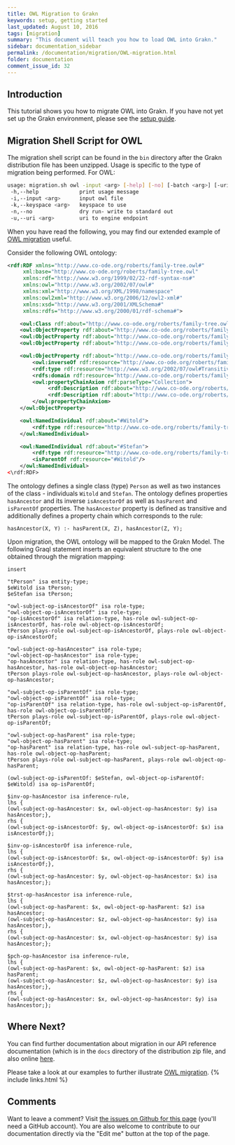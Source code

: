 ```yaml
---
title: OWL Migration to Grakn
keywords: setup, getting started
last_updated: August 10, 2016
tags: [migration]
summary: "This document will teach you how to load OWL into Grakn."
sidebar: documentation_sidebar
permalink: /documentation/migration/OWL-migration.html
folder: documentation
comment_issue_id: 32
---
```


## Introduction
This tutorial shows you how to migrate OWL into Grakn. If you have not yet set up the Grakn environment, please see the [setup guide](../get-started/setup-guide.html).

## Migration Shell Script for OWL
The migration shell script can be found in the `bin` directory after the Grakn distribution file has been unzipped. Usage is specific to the type of migration being performed. For OWL:

```bash
usage: migration.sh owl -input <arg> [-help] [-no] [-batch <arg>] [-uri <arg>] [-keyspace <arg>]
 -h,--help             print usage message
 -i,--input <arg>      input owl file
 -k,--keyspace <arg>   keyspace to use
 -n,--no               dry run- write to standard out
 -u,--uri <arg>        uri to engine endpoint
```

When you have read the following, you may find our extended example of [OWL migration](../examples/OWL-migration.html) useful.

Consider the following OWL ontology:

```xml
<rdf:RDF xmlns="http://www.co-ode.org/roberts/family-tree.owl#"
     xml:base="http://www.co-ode.org/roberts/family-tree.owl"
     xmlns:rdf="http://www.w3.org/1999/02/22-rdf-syntax-ns#"
     xmlns:owl="http://www.w3.org/2002/07/owl#"
     xmlns:xml="http://www.w3.org/XML/1998/namespace"
     xmlns:owl2xml="http://www.w3.org/2006/12/owl2-xml#"
     xmlns:xsd="http://www.w3.org/2001/XMLSchema#"
     xmlns:rdfs="http://www.w3.org/2000/01/rdf-schema#">

    <owl:Class rdf:about="http://www.co-ode.org/roberts/family-tree.owl#Person"/>
    <owl:ObjectProperty rdf:about="http://www.co-ode.org/roberts/family-tree.owl#isAncestorOf"/>
    <owl:ObjectProperty rdf:about="http://www.co-ode.org/roberts/family-tree.owl#isParentOf"/>
    <owl:ObjectProperty rdf:about="http://www.co-ode.org/roberts/family-tree.owl#hasParent"/>

    <owl:ObjectProperty rdf:about="http://www.co-ode.org/roberts/family-tree.owl#hasAncestor">
        <owl:inverseOf rdf:resource="http://www.co-ode.org/roberts/family-tree.owl#isAncestorOf"/>
        <rdf:type rdf:resource="http://www.w3.org/2002/07/owl#TransitiveProperty"/>
        <rdfs:domain rdf:resource="http://www.co-ode.org/roberts/family-tree.owl#Person"/>
        <owl:propertyChainAxiom rdf:parseType="Collection">
             <rdf:Description rdf:about="http://www.co-ode.org/roberts/family-tree.owl#hasParent"/>
             <rdf:Description rdf:about="http://www.co-ode.org/roberts/family-tree.owl#hasAncestor"/>
        </owl:propertyChainAxiom>
    </owl:ObjectProperty>

    <owl:NamedIndividual rdf:about="#Witold">
        <rdf:type rdf:resource="http://www.co-ode.org/roberts/family-tree.owl#Person"/>
    </owl:NamedIndividual>

    <owl:NamedIndividual rdf:about="#Stefan">
        <rdf:type rdf:resource="http://www.co-ode.org/roberts/family-tree.owl#Person"/>
        <isParentOf rdf:resource="#Witold"/>
    </owl:NamedIndividual>
<\rdf:RDF>
```

The ontology defines a single class (type) `Person` as well as two instances of the class - individuals `Witold` and `Stefan`. The ontology defines properties `hasAncestor` and its inverse `isAncestorOf` as well as `hasParent` and `isParentOf` properties. The `hasAncestor` property is defined as transitive and additionally defines a property chain which corresponds to the rule:

```
hasAncestor(X, Y) :- hasParent(X, Z), hasAncestor(Z, Y);
```

Upon migration, the OWL ontology will be mapped to the Grakn Model. The following Graql statement inserts an equivalent structure to the one obtained through the migration mapping:

```graql
insert

"tPerson" isa entity-type;
$eWitold isa tPerson;
$eStefan isa tPerson;

"owl-subject-op-isAncestorOf" isa role-type;
"owl-object-op-isAncestorOf" isa role-type;
"op-isAncestorOf" isa relation-type, has-role owl-subject-op-isAncestorOf, has-role owl-object-op-isAncestorOf;
tPerson plays-role owl-subject-op-isAncestorOf, plays-role owl-object-op-isAncestorOf;

"owl-subject-op-hasAncestor" isa role-type;
"owl-object-op-hasAncestor" isa role-type;
"op-hasAncestor" isa relation-type, has-role owl-subject-op-hasAncestor, has-role owl-object-op-hasAncestor;
tPerson plays-role owl-subject-op-hasAncestor, plays-role owl-object-op-hasAncestor;

"owl-subject-op-isParentOf" isa role-type;
"owl-object-op-isParentOf" isa role-type;
"op-isParentOf" isa relation-type, has-role owl-subject-op-isParentOf, has-role owl-object-op-isParentOf;
tPerson plays-role owl-subject-op-isParentOf, plays-role owl-object-op-isParentOf;

"owl-subject-op-hasParent" isa role-type;
"owl-object-op-hasParent" isa role-type;
"op-hasParent" isa relation-type, has-role owl-subject-op-hasParent, has-role owl-object-op-hasParent;
tPerson plays-role owl-subject-op-hasParent, plays-role owl-object-op-hasParent;

(owl-subject-op-isParentOf: $eStefan, owl-object-op-isParentOf: $eWitold) isa op-isParentOf;

$inv-op-hasAncestor isa inference-rule,
lhs {
(owl-subject-op-hasAncestor: $x, owl-object-op-hasAncestor: $y) isa hasAncestor;},
rhs {
(owl-subject-op-isAncestorOf: $y, owl-object-op-isAncestorOf: $x) isa isAncestorOf;};

$inv-op-isAncestorOf isa inference-rule,
lhs {
(owl-subject-op-isAncestorOf: $x, owl-object-op-isAncestorOf: $y) isa isAncestorOf;},
rhs {
(owl-subject-op-hasAncestor: $y, owl-object-op-hasAncestor: $x) isa hasAncestor;};

$trst-op-hasAncestor isa inference-rule,
lhs {
(owl-subject-op-hasParent: $x, owl-object-op-hasParent: $z) isa hasAncestor;
(owl-subject-op-hasAncestor: $z, owl-object-op-hasAncestor: $y) isa hasAncestor;},
rhs {
(owl-subject-op-hasAncestor: $x, owl-object-op-hasAncestor: $y) isa hasAncestor;};

$pch-op-hasAncestor isa inference-rule,
lhs {
(owl-subject-op-hasParent: $x, owl-object-op-hasParent: $z) isa hasParent;
(owl-subject-op-hasAncestor: $z, owl-object-op-hasAncestor: $y) isa hasAncestor;},
rhs {
(owl-subject-op-hasAncestor: $x, owl-object-op-hasAncestor: $y) isa hasAncestor;};
```

## Where Next?
You can find further documentation about migration in our API reference documentation (which is in the `docs` directory of the distribution zip file, and also online [here](https://grakn.ai/javadocs.html).

Please take a look at our examples to further illustrate [OWL migration](../examples/OWL-migration.html).
{% include links.html %}


## Comments
Want to leave a comment? Visit <a href="https://github.com/graknlabs/docs/issues/32" target="_blank">the issues on Github for this page</a> (you'll need a GitHub account). You are also welcome to contribute to our documentation directly via the "Edit me" button at the top of the page.
